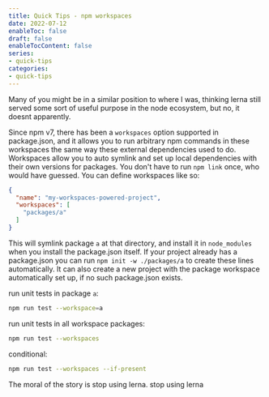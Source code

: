 ```yaml
---
title: Quick Tips - npm workspaces
date: 2022-07-12
enableToc: false
draft: false
enableTocContent: false
series:
- quick-tips
categories:
- quick-tips
---
```


Many of you might be in a similar position to where I was, thinking lerna still served some sort of useful purpose in the node ecosystem, but no, it doesnt apparently.

Since npm v7, there has been a `workspaces` option supported in package.json, and it allows you to run arbitrary npm commands in these workspaces the same way these external dependencies used to do. Workspaces allow you to auto symlink and set up local dependencies with their own versions for packages. You don't have to run `npm link` once, who would have guessed. You can define workspaces like so:

```json
{
  "name": "my-workspaces-powered-project",
  "workspaces": [
    "packages/a"
  ]
}
```

This will symlink package `a` at that directory, and install it in `node_modules` when you install the package.json itself. If your project already has a package.json you can run `npm init -w ./packages/a` to create these lines automatically. It can also create a new project with the package workspace automatically set up, if no such package.json exists.

run unit tests in package `a`:

```bash
npm run test --workspace=a
```

run unit tests in all workspace packages:

```bash
npm run test --workspaces
```

conditional:

```bash
npm run test --workspaces --if-present
```

The moral of the story is stop using lerna. stop using lerna
